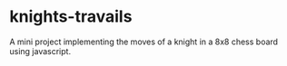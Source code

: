 # knights-travails
A mini project implementing the moves of a knight in a 8x8 chess board using javascript.

